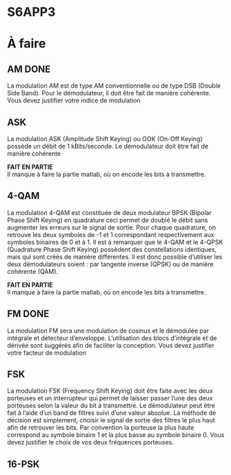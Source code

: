 # S6APP3

# À faire
## AM DONE
La modulation AM est de type AM conventionnelle ou de type DSB (Double Side Band). Pour le démodulateur,
il doit être fait de manière cohérente. Vous devez justifier votre indice de modulation
## ASK
La modulation ASK (Amplitude Shift Keying) ou OOK (On-Off Keying) possède un débit de 1 kBits/seconde. Le
démodulateur doit être fait de manière cohérente

**FAIT EN PARTIE**<br />
Il manque à faire la partie matlab, où on encode les bits à transmettre. 
## 4-QAM
La modulation 4-QAM est constituée de deux modulateur BPSK (Bipolar Phase Shift Keying) en quadrature
ceci permet de doublé le débit sans augmenter les erreurs sur le signal de sortie. Pour chaque quadrature, on
retrouve les deux symboles de -1 et 1 correspondant respectivement aux symboles binaires de 0 et à 1. Il est
à remarquer que le 4-QAM et le 4-QPSK (Quadrature Phase Shift Keying) possèdent des constellations identiques, 
mais qui sont créés de manière différentes. Il est donc possible d’utiliser les deux démodulateurs
soient : par tangente inverse (QPSK) ou de manière cohérente (QAM). 

**FAIT EN PARTIE**<br />
Il manque à faire la partie matlab, où on encode les bits à transmettre. 
## FM DONE
La modulation FM sera une modulation de cosinus et le démodulée par intégrale et détecteur d’enveloppe.
L’utilisation des blocs d’intégrale et de dérivée sont suggérés afin de faciliter la conception. Vous devez
justifier votre facteur de modulation
## FSK
La modulation FSK (Frequency Shift Keying) doit être faite avec les deux porteuses et un interrupteur qui
permet de laisser passer l’une des deux porteuses selon la valeur du bit à transmettre. Le démodulateur peut
être fait à l’aide d’un band de filtres suivi d’une valeur absolue. La méthode de décision est simplement,
choisir le signal de sortie des filtres le plus haut afin de retrouver les bits. Par convention la porteuse la plus
haute correspond au symbole binaire 1 et la plus basse au symbole binaire 0. Vous devez justifier le choix de
vos deux fréquences porteuses.

## 16-PSK
